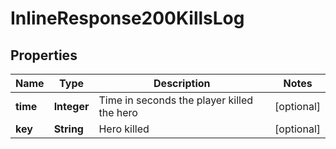 
# InlineResponse200KillsLog

## Properties
Name | Type | Description | Notes
------------ | ------------- | ------------- | -------------
**time** | **Integer** | Time in seconds the player killed the hero |  [optional]
**key** | **String** | Hero killed |  [optional]



